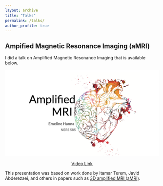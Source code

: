 ```yaml
---
layout: archive
title: "Talks"
permalink: /talks/
author_profile: true
---
```


## Ampified Magnetic Resonance Imaging (aMRI)

I did a talk on Amplified Magnetic Resonance Imaging that is available below. 

![aMRI](../files/aMRI.png)

<div markdown="0" align="center">
    <a href="https://youtu.be/9aX548cl8bA" class="btn btn--info">Video Link</a>
</div>

This presentation was based on work done by Itamar Terem, Javid Abderezaei, and others in papers such as [3D amplified MRI (aMRI)](https://pubmed.ncbi.nlm.nih.gov/33949713/). 
